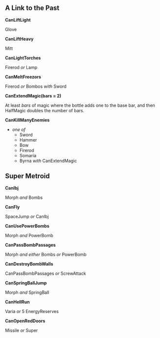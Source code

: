 ﻿## A Link to the Past

**CanLiftLight**

Glove

**CanLiftHeavy**
 
Mitt

**CanLightTorches**

Firerod *or* Lamp

**CanMeltFreezors**

Firerod *or* Bombos *with* Sword

**CanExtendMagic(bars = 2)**

At least *bars* of magic where the bottle adds one to the base bar, and then HalfMagic doubles the number of bars.

**CanKillManyEnemies**

- *one of*
  - Sword
  - Hammer
  - Bow
  - Firerod
  - Somaria
  - Byrna *with* CanExtendMagic

## Super Metroid

**CanIbj**

Morph *and* Bombs

**CanFly**

SpaceJump *or* CanIbj

**CanUsePowerBombs**

Morph *and* PowerBomb

**CanPassBombPassages**

Morph *and either* Bombs *or* PowerBomb

**CanDestroyBombWalls**

CanPassBombPassages *or* ScrewAttack

**CanSpringBallJump**

Morph *and* SpringBall

**CanHellRun**

Varia *or* 5 EnergyReserves

**CanOpenRedDoors**

Missile *or* Super
